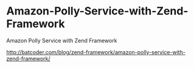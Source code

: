 # Amazon-Polly-Service-with-Zend-Framework
Amazon Polly Service with Zend Framework

http://batcoder.com/blog/zend-framework/amazon-polly-service-with-zend-framework/